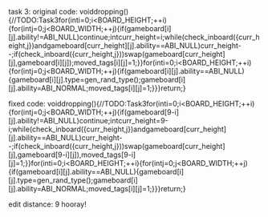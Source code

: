 
task 3:
original code:
    voiddropping(){//TODO:Task3for(inti=0;i<BOARD_HEIGHT;++i){for(intj=0;j<BOARD_WIDTH;++j){if(gameboard[i][j].ability!=ABI_NULL)continue;intcurr_height=i;while(check_inboard({curr_height,j})andgameboard[curr_height][j].ability==ABI_NULL)curr_height--;if(check_inboard({curr_height,j}))swap(gameboard[curr_height][j],gameboard[i][j]);moved_tags[i][j]=1;}}for(inti=0;i<BOARD_HEIGHT;++i){for(intj=0;j<BOARD_WIDTH;++j){if(gameboard[i][j].ability==ABI_NULL){gameboard[i][j].type=gen_rand_type();gameboard[i][j].ability=ABI_NORMAL;moved_tags[i][j]=1;}}}return;}

fixed code:
    voiddropping(){//TODO:Task3for(inti=0;i<BOARD_HEIGHT;++i){for(intj=0;j<BOARD_WIDTH;++j){if(gameboard[9-i][j].ability!=ABI_NULL)continue;intcurr_height=9-i;while(check_inboard({curr_height,j})andgameboard[curr_height][j].ability==ABI_NULL)curr_height--;if(check_inboard({curr_height,j}))swap(gameboard[curr_height][j],gameboard[9-i][j]),moved_tags[9-i][j]=1;}}for(inti=0;i<BOARD_HEIGHT;++i){for(intj=0;j<BOARD_WIDTH;++j){if(gameboard[i][j].ability==ABI_NULL){gameboard[i][j].type=gen_rand_type();gameboard[i][j].ability=ABI_NORMAL;moved_tags[i][j]=1;}}}return;}

edit distance: 9
hooray!